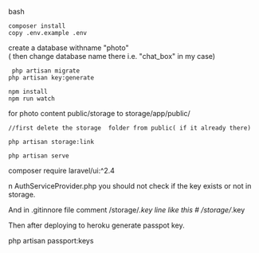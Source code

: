  bash
 ```
 composer install
 copy .env.example .env 
 ```
 create a database  withname "photo" <br>
 ( then change database name there i.e. "chat_box" in my case)
 ```
  php artisan migrate 
 php artisan key:generate
 ```
```
npm install 
npm run watch 
```
for photo content public/storage  to storage/app/public/
``` 
//first delete the storage  folder from public( if it already there)

php artisan storage:link
```
```
php artisan serve
```



composer require laravel/ui:^2.4

n AuthServiceProvider.php you should not check if the key exists or not in storage.

And in .gitinnore file comment /storage/*.key line like this # /storage/*.key

Then after deploying to heroku generate passpot key.

php artisan passport:keys
